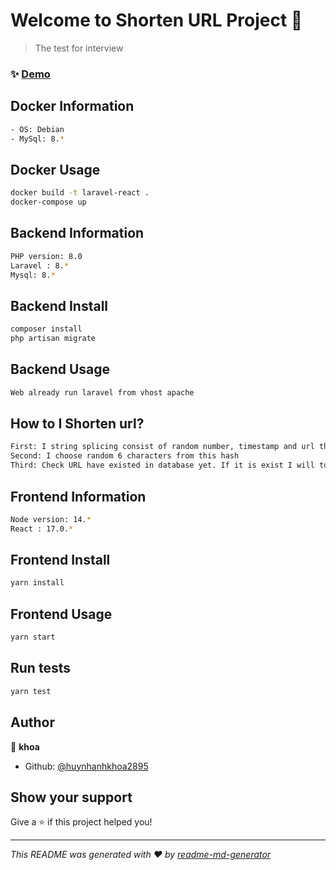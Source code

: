 # Welcome to Shorten URL Project 👋

> The test for interview

### ✨ [Demo](http://localhost:3000)

## Docker Information

```sh
- OS: Debian
- MySql: 8.*
```

## Docker Usage

```sh
docker build -t laravel-react .
docker-compose up
```

## Backend Information

```sh
PHP version: 8.0
Laravel : 8.*
Mysql: 8.*
```

## Backend Install

```sh
composer install
php artisan migrate
```

## Backend Usage

```sh
Web already run laravel from vhost apache
```

## How to I Shorten url?

```sh
First: I string splicing consist of random number, timestamp and url then I hash all with MD5 
Second: I choose random 6 characters from this hash
Third: Check URL have existed in database yet. If it is exist I will turn back to first step and If not I will use this hash as code for shorten URL
```

## Frontend Information

```sh
Node version: 14.*
React : 17.0.*
```

## Frontend Install

```sh
yarn install
```
## Frontend Usage

```sh
yarn start
```

## Run tests

```sh
yarn test
```

## Author

👤 **khoa**

* Github: [@huynhanhkhoa2895](https://github.com/huynhanhkhoa2895)

## Show your support

Give a ⭐️ if this project helped you!


***
_This README was generated with ❤️ by [readme-md-generator](https://github.com/kefranabg/readme-md-generator)_
